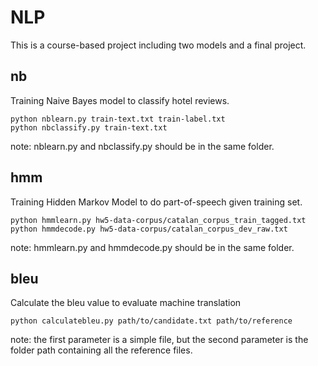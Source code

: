 # NLP
This is a course-based project including two models and a final project.

## nb
Training Naive Bayes model to classify hotel reviews.
```
python nblearn.py train-text.txt train-label.txt
python nbclassify.py train-text.txt
```
note: nblearn.py and nbclassify.py should be in the same folder.
## hmm
Training Hidden Markov Model to do part-of-speech given training set.
```
python hmmlearn.py hw5-data-corpus/catalan_corpus_train_tagged.txt
python hmmdecode.py hw5-data-corpus/catalan_corpus_dev_raw.txt
```
note: hmmlearn.py and hmmdecode.py should be in the same folder.
## bleu
Calculate the bleu value to evaluate machine translation
```
python calculatebleu.py path/to/candidate.txt path/to/reference
```
note: the first parameter is a simple file, but the second parameter is the folder path containing all the reference files.
